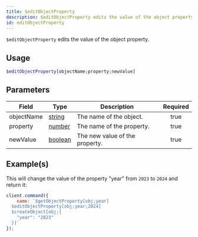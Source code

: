 ```yaml
---
title: $editObjectProperty
description: $editObjectProperty edits the value of the object property.
id: editObjectProperty
---
```


`$editObjectProperty` edits the value of the object property.

## Usage

```php
$editObjectProperty[objectName;property;newValue]
```

## Parameters

| Field      | Type                                                                                                | Description                    | Required |
| ---------- | --------------------------------------------------------------------------------------------------- | ------------------------------ | :------: |
| objectName | [string](https://developer.mozilla.org/en-US/docs/Web/JavaScript/Reference/Global_Objects/String)   | The name of the object.        |   true   |
| property   | [number](https://developer.mozilla.org/en-US/docs/Web/JavaScript/Reference/Global_Objects/Number)   | The name of the property.      |   true   |
| newValue   | [boolean](https://developer.mozilla.org/en-US/docs/Web/JavaScript/Reference/Global_Objects/Boolean) | The new value of the property. |   true   |

## Example(s)

This will change the value of the property "year" from `2023` to `2024` and return it:

```js
client.command({
    name: `$getObjectProperty[obj;year]
  $editObjectProperty[obj;year;2024]
  $createObject[obj;{
    "year": "2023"
  }]`
});
```
